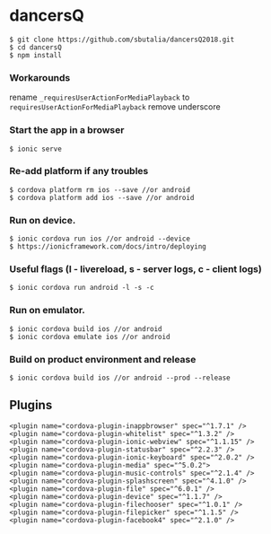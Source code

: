 # dancersQ

    $ git clone https://github.com/sbutalia/dancersQ2018.git
    $ cd dancersQ
    $ npm install

### Workarounds
rename `_requiresUserActionForMediaPlayback` to `requiresUserActionForMediaPlayback`
remove underscore

### Start the app in a browser
    $ ionic serve

### Re-add platform if any troubles
    $ cordova platform rm ios --save //or android
    $ cordova platform add ios --save //or android

### Run on device.
    $ ionic cordova run ios //or android --device
    $ https://ionicframework.com/docs/intro/deploying

### Useful flags (l - livereload, s - server logs, c - client logs)
    $ ionic cordova run android -l -s -c

### Run on emulator.
    $ ionic cordova build ios //or android
    $ ionic cordova emulate ios //or android

### Build on product environment and release
    $ ionic cordova build ios //or android --prod --release

## Plugins

    <plugin name="cordova-plugin-inappbrowser" spec="^1.7.1" />
    <plugin name="cordova-plugin-whitelist" spec="^1.3.2" />
    <plugin name="cordova-plugin-ionic-webview" spec="^1.1.15" />
    <plugin name="cordova-plugin-statusbar" spec="^2.2.3" />
    <plugin name="cordova-plugin-ionic-keyboard" spec="^2.0.2" />
    <plugin name="cordova-plugin-media" spec="^5.0.2">
    <plugin name="cordova-plugin-music-controls" spec="^2.1.4" />
    <plugin name="cordova-plugin-splashscreen" spec="^4.1.0" />
    <plugin name="cordova-plugin-file" spec="^6.0.1" />
    <plugin name="cordova-plugin-device" spec="^1.1.7" />
    <plugin name="cordova-plugin-filechooser" spec="^1.0.1" />
    <plugin name="cordova-plugin-filepicker" spec="^1.1.5" />
    <plugin name="cordova-plugin-facebook4" spec="^2.1.0" />
